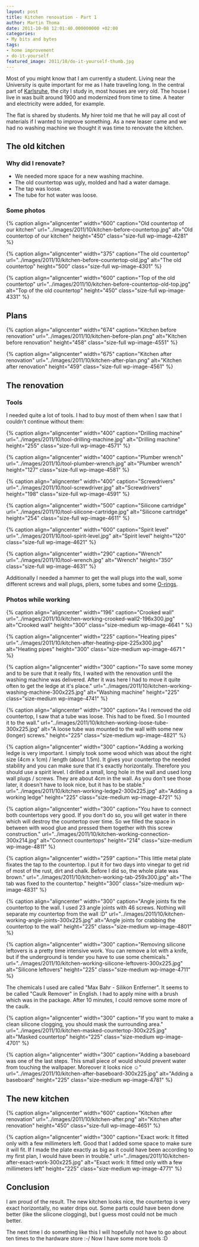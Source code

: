 ```yaml
---
layout: post
title: Kitchen renovation - Part 1
author: Martin Thoma
date: 2011-10-08 12:01:40.000000000 +02:00
categories:
- My bits and bytes
tags:
- home improvement
- do-it-yourself
featured_image: 2011/10/do-it-yourself-thumb.jpg
---
```

Most of you might know that I am currently a student. Living near the University is quite important for me as I hate traveling long. In the central part of <a href="http://en.wikipedia.org/wiki/Karlsruhe">Karlsruhe</a>, the city I study in, most houses are very old. The house I live in was built around 1900 and modernized from time to time. A heater and electricity were added, for example.

The flat is shared by students. My hirer told me that he will pay all cost of materials if I wanted to improve something. As a new leaser came and we had no washing machine we thought it was time to renovate the kitchen.
<h2>The old kitchen</h2>
<h3>Why did I renovate?</h3>
<ul>
	<li>We needed more space for a new washing machine.</li>
	<li>The old countertop was ugly, molded and had a water damage.</li>
	<li>The tap was loose.</li>
	<li>The tube for hot water was loose.</li>
</ul>
<h3>Some photos</h3>
{% caption align="aligncenter" width="600" caption="Old countertop of our kitchen" url="../images/2011/10/kitchen-before-countertop.jpg" alt="Old countertop of our kitchen"  height="450" class="size-full wp-image-4281"  %}

{% caption align="aligncenter" width="375" caption="The old countertop" url="../images/2011/10/kitchen-before-countertop-old.jpg" alt="The old countertop"  height="500" class="size-full wp-image-4301"  %}

{% caption align="aligncenter" width="600" caption="Top of the old countertop" url="../images/2011/10/kitchen-before-countertop-old-top.jpg" alt="Top of the old countertop"  height="450" class="size-full wp-image-4331"  %}
<h2>Plans</h2>
{% caption align="aligncenter" width="674" caption="Kitchen before renovation" url="../images/2011/10/kitchen-before-plan.png" alt="Kitchen before renovation"  height="458" class="size-full wp-image-4551"  %}

{% caption align="aligncenter" width="675" caption="Kitchen after renovation" url="../images/2011/10/kitchen-after-plan.png" alt="Kitchen after renovation"  height="459" class="size-full wp-image-4561"  %}
<h2>The renovation</h2>
<h3>Tools</h3>
I needed quite a lot of tools. I had to buy most of them when I saw that I couldn't continue without them:

{% caption align="aligncenter" width="400" caption="Drilling machine" url="../images/2011/10/tool-drilling-machine.jpg" alt="Drilling machine"  height="255" class="size-full wp-image-4571"  %}

{% caption align="aligncenter" width="400" caption="Plumber wrench" url="../images/2011/10/tool-plumber-wrench.jpg" alt="Plumber wrench"  height="127" class="size-full wp-image-4581"  %}

{% caption align="aligncenter" width="400" caption="Screwdrivers" url="../images/2011/10/tool-screwdriver.jpg" alt="Screwdrivers"  height="198" class="size-full wp-image-4591"  %}

{% caption align="aligncenter" width="500" caption="Silicone cartridge" url="../images/2011/10/tool-silicone-cartridge.jpg" alt="Silicone cartridge"  height="254" class="size-full wp-image-4611"  %}

{% caption align="aligncenter" width="600" caption="Spirit level" url="../images/2011/10/tool-spirit-level.jpg" alt="Spirit level"  height="120" class="size-full wp-image-4621"  %}

{% caption align="aligncenter" width="290" caption="Wrench" url="../images/2011/10/tool-wrench.jpg" alt="Wrench"  height="350" class="size-full wp-image-4631"  %}

Additionally I needed a hammer to get the wall plugs into the wall, some different screws and wall plugs, pliers, some tubes and some <a href="http://en.wikipedia.org/wiki/O-ring">O-rings</a>.

<h3>Photos while working</h3>
{% caption align="aligncenter" width="196" caption="Crooked wall" url="../images/2011/10/kitchen-working-crooked-wall2-196x300.jpg" alt="Crooked wall"  height="300" class="size-medium wp-image-4641 "  %}

{% caption align="aligncenter" width="225" caption="Heating pipes" url="../images/2011/10/kitchen-after-heating-pipe-225x300.jpg" alt="Heating pipes"  height="300" class="size-medium wp-image-4671  "  %}

{% caption align="aligncenter" width="300" caption="To save some money and to be sure that it really fits, I waited with the renovation until the washing machine was delivered. After it was here I had to move it quite often to get the ledge at it&#039;s place." url="../images/2011/10/kitchen-working-washing-machine-300x225.jpg" alt="Washing machine"  height="225" class="size-medium wp-image-4741" %}

{% caption align="aligncenter" width="300" caption="As I removed the old countertop, I saw that a tube was loose. This had to be fixed. So I mounted it to the wall." url="../images/2011/10/kitchen-working-loose-tube-300x225.jpg" alt="A loose tube was mounted to the wall with some new (longer) screws."  height="225" class="size-medium wp-image-4821" %}

{% caption align="aligncenter" width="300" caption="Adding a working ledge is very important. I simply took some wood which was about the right size (4cm x 1cm) / length (about 1.5m). It gives your countertop the needed stability and you can make sure that it&#039;s exactly horizontally.  Therefore you should use a spirit level. I drilled a small, long hole in the wall and used long wall plugs / screws. They are about 4cm in the wall. As you don't see those later, it doesn't have to look nice, but it has to be stable." url="../images/2011/10/kitchen-working-ledge2-300x225.jpg" alt="Adding a working ledge"  height="225" class="size-medium wp-image-4721" %}

{% caption align="aligncenter" width="300" caption="You have to connect both countertops very good. If you don&#039;t do so, you will get water in there which will destroy the countertop over time. So we filled the space in between with wood glue and pressed them together with this screw construction." url="../images/2011/10/kitchen-working-connection-300x214.jpg" alt="Connect countertops"  height="214" class="size-medium wp-image-4811" %}

{% caption align="aligncenter" width="259" caption="This little metal plate fixates the tap to the countertop. I put it for two days into vinegar to get rid of most of the rust, dirt and chalk. Before I did so, the whole plate was brown." url="../images/2011/10/kitchen-working-tab-259x300.jpg" alt="The tab was fixed to the countertop."  height="300" class="size-medium wp-image-4831" %}

{% caption align="aligncenter" width="300" caption="Angle joints fix the countertop to the wall. I used 23 angle joints with 46 screws. Nothing will separate my countertop from the wall :D" url="../images/2011/10/kitchen-working-angle-joints-300x225.jpg" alt="Angle joints for crabbing the countertop to the wall"  height="225" class="size-medium wp-image-4801" %}

{% caption align="aligncenter" width="300" caption="Removing silicone leftovers is a pretty time intensive work. You can remove a lot with a knife, but if the underground is tender you have to use some chemicals." url="../images/2011/10/kitchen-working-silicone-leftovers-300x225.jpg" alt="Silicone leftovers"  height="225" class="size-medium wp-image-4711" %}

The chemicals I used are called "Max Bahr - Silikon Entferner". It seems to be
called "Caulk Remover" in English. I had to apply mine with a brush which was
in the package. After 10 minutes, I could remove some more of the caulk.

{% caption align="aligncenter" width="300" caption="If you want to make a clean silicone clogging, you should mask the surrounding area." url="../images/2011/10/kitchen-masked-countertop-300x225.jpg" alt="Masked countertop"  height="225" class="size-medium wp-image-4701" %}

{% caption align="aligncenter" width="300" caption="Adding a baseboard was one of the last steps. This small piece of would should prevent water from touching the wallpaper. Moreover it looks nice ☺" url="../images/2011/10/kitchen-after-baseboard-300x225.jpg" alt="Adding a baseboard"  height="225" class="size-medium wp-image-4781" %}

<h2>The new kitchen</h2>
{% caption align="aligncenter" width="600" caption="Kitchen after renovation" url="../images/2011/10/kitchen-after.png" alt="Kitchen after renovation"  height="450" class="size-full wp-image-4651"  %}

{% caption align="aligncenter" width="300" caption="Exact work: It fitted only with a few millimeters left. Good that I added some space to make sure it will fit. If I made the plate exactly as big as it could have been according to my first plan, I would have been in trouble." url="../images/2011/10/kitchen-after-exact-work-300x225.jpg" alt="Exact work: It fitted only with a few millimeters left"  height="225" class="size-medium wp-image-4771" %}

<h2>Conclusion</h2>
I am proud of the result. The new kitchen looks nice, the countertop is very exact horizontally, no water drips out. Some parts could have been done better (like the silicone clogging), but I guess most could not be much better.

The next time I do something like this I will hopefully not have to go about ten times to the hardware store :-/ Now I have some more tools :D
